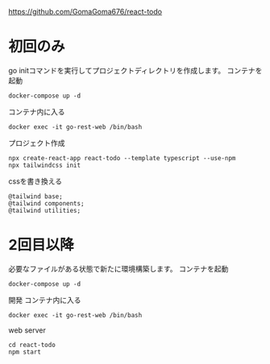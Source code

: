 https://github.com/GomaGoma676/react-todo
# 初回のみ
go initコマンドを実行してプロジェクトディレクトリを作成します。
コンテナを起動
```
docker-compose up -d
```
コンテナ内に入る
```
docker exec -it go-rest-web /bin/bash
```
プロジェクト作成
```
npx create-react-app react-todo --template typescript --use-npm
npx tailwindcss init
```
cssを書き換える
```
@tailwind base;
@tailwind components;
@tailwind utilities;
```

# 2回目以降
必要なファイルがある状態で新たに環境構築します。
コンテナを起動
```
docker-compose up -d
```
開発
コンテナ内に入る
```
docker exec -it go-rest-web /bin/bash
```

web server
```
cd react-todo
npm start
```